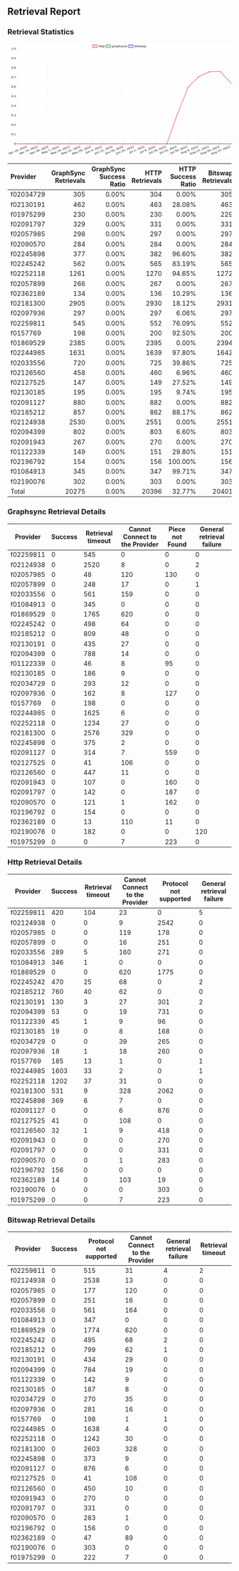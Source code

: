 ## Retrieval Report
### Retrieval Statistics
<img src="https://raw.githubusercontent.com/data-preservation-programs/filplus-checker-assets/main/filecoin-project/filecoin-plus-large-datasets/issues/952/1693389899646.png"/>

| Provider  | GraphSync Retrievals | GraphSync Success Ratio | HTTP Retrievals | HTTP Success Ratio | Bitswap Retrievals | Bitswap Success Ratio |
| :-------- | -------------------: | ----------------------: | --------------: | -----------------: | -----------------: | --------------------: |
| f02034729 |                  305 |                   0.00% |             304 |              0.00% |                305 |                 0.00% |
| f02130191 |                  462 |                   0.00% |             463 |             28.08% |                463 |                 0.00% |
| f01975299 |                  230 |                   0.00% |             230 |              0.00% |                229 |                 0.00% |
| f02091797 |                  329 |                   0.00% |             331 |              0.00% |                331 |                 0.00% |
| f02057985 |                  298 |                   0.00% |             297 |              0.00% |                297 |                 0.00% |
| f02090570 |                  284 |                   0.00% |             284 |              0.00% |                284 |                 0.00% |
| f02245898 |                  377 |                   0.00% |             382 |             96.60% |                382 |                 0.00% |
| f02245242 |                  562 |                   0.00% |             565 |             83.19% |                565 |                 0.00% |
| f02252118 |                 1261 |                   0.00% |            1270 |             94.65% |               1272 |                 0.00% |
| f02057899 |                  266 |                   0.00% |             267 |              0.00% |                267 |                 0.00% |
| f02362189 |                  134 |                   0.00% |             136 |             10.29% |                136 |                 0.00% |
| f02181300 |                 2905 |                   0.00% |            2930 |             18.12% |               2931 |                 0.00% |
| f02097936 |                  297 |                   0.00% |             297 |              6.06% |                297 |                 0.00% |
| f02259811 |                  545 |                   0.00% |             552 |             76.09% |                552 |                 0.00% |
| f0157769  |                  198 |                   0.00% |             200 |             92.50% |                200 |                 0.00% |
| f01869529 |                 2385 |                   0.00% |            2395 |              0.00% |               2394 |                 0.00% |
| f02244985 |                 1631 |                   0.00% |            1639 |             97.80% |               1642 |                 0.00% |
| f02033556 |                  720 |                   0.00% |             725 |             39.86% |                725 |                 0.00% |
| f02126560 |                  458 |                   0.00% |             460 |              6.96% |                460 |                 0.00% |
| f02127525 |                  147 |                   0.00% |             149 |             27.52% |                149 |                 0.00% |
| f02130185 |                  195 |                   0.00% |             195 |              9.74% |                195 |                 0.00% |
| f02091127 |                  880 |                   0.00% |             882 |              0.00% |                882 |                 0.00% |
| f02185212 |                  857 |                   0.00% |             862 |             88.17% |                862 |                 0.00% |
| f02124938 |                 2530 |                   0.00% |            2551 |              0.00% |               2551 |                 0.00% |
| f02094399 |                  802 |                   0.00% |             803 |              6.60% |                803 |                 0.00% |
| f02091943 |                  267 |                   0.00% |             270 |              0.00% |                270 |                 0.00% |
| f01122339 |                  149 |                   0.00% |             151 |             29.80% |                151 |                 0.00% |
| f02196792 |                  154 |                   0.00% |             156 |            100.00% |                156 |                 0.00% |
| f01084913 |                  345 |                   0.00% |             347 |             99.71% |                347 |                 0.00% |
| f02190076 |                  302 |                   0.00% |             303 |              0.00% |                303 |                 0.00% |
| Total     |                20275 |                   0.00% |           20396 |             32.77% |              20401 |                 0.00% |

### Graphsync Retrieval Details
| Provider  | Success | Retrieval timeout | Cannot Connect to the Provider | Piece not Found | General retrieval failure |
| --------- | ------- | ----------------- | ------------------------------ | --------------- | ------------------------- |
| f02259811 | 0       | 545               | 0                              | 0               | 0                         |
| f02124938 | 0       | 2520              | 8                              | 0               | 2                         |
| f02057985 | 0       | 48                | 120                            | 130             | 0                         |
| f02057899 | 0       | 248               | 17                             | 0               | 1                         |
| f02033556 | 0       | 561               | 159                            | 0               | 0                         |
| f01084913 | 0       | 345               | 0                              | 0               | 0                         |
| f01869529 | 0       | 1765              | 620                            | 0               | 0                         |
| f02245242 | 0       | 498               | 64                             | 0               | 0                         |
| f02185212 | 0       | 809               | 48                             | 0               | 0                         |
| f02130191 | 0       | 435               | 27                             | 0               | 0                         |
| f02094399 | 0       | 788               | 14                             | 0               | 0                         |
| f01122339 | 0       | 46                | 8                              | 95              | 0                         |
| f02130185 | 0       | 186               | 9                              | 0               | 0                         |
| f02034729 | 0       | 293               | 12                             | 0               | 0                         |
| f02097936 | 0       | 162               | 8                              | 127             | 0                         |
| f0157769  | 0       | 198               | 0                              | 0               | 0                         |
| f02244985 | 0       | 1625              | 6                              | 0               | 0                         |
| f02252118 | 0       | 1234              | 27                             | 0               | 0                         |
| f02181300 | 0       | 2576              | 329                            | 0               | 0                         |
| f02245898 | 0       | 375               | 2                              | 0               | 0                         |
| f02091127 | 0       | 314               | 7                              | 559             | 0                         |
| f02127525 | 0       | 41                | 106                            | 0               | 0                         |
| f02126560 | 0       | 447               | 11                             | 0               | 0                         |
| f02091943 | 0       | 107               | 0                              | 160             | 0                         |
| f02091797 | 0       | 142               | 0                              | 187             | 0                         |
| f02090570 | 0       | 121               | 1                              | 162             | 0                         |
| f02196792 | 0       | 154               | 0                              | 0               | 0                         |
| f02362189 | 0       | 13                | 110                            | 11              | 0                         |
| f02190076 | 0       | 182               | 0                              | 0               | 120                       |
| f01975299 | 0       | 0                 | 7                              | 223             | 0                         |

### Http Retrieval Details
| Provider  | Success | Retrieval timeout | Cannot Connect to the Provider | Protocol not supported | General retrieval failure |
| --------- | ------- | ----------------- | ------------------------------ | ---------------------- | ------------------------- |
| f02259811 | 420     | 104               | 23                             | 0                      | 5                         |
| f02124938 | 0       | 0                 | 9                              | 2542                   | 0                         |
| f02057985 | 0       | 0                 | 119                            | 178                    | 0                         |
| f02057899 | 0       | 0                 | 16                             | 251                    | 0                         |
| f02033556 | 289     | 5                 | 160                            | 271                    | 0                         |
| f01084913 | 346     | 1                 | 0                              | 0                      | 0                         |
| f01869529 | 0       | 0                 | 620                            | 1775                   | 0                         |
| f02245242 | 470     | 25                | 68                             | 0                      | 2                         |
| f02185212 | 760     | 40                | 62                             | 0                      | 0                         |
| f02130191 | 130     | 3                 | 27                             | 301                    | 2                         |
| f02094399 | 53      | 0                 | 19                             | 731                    | 0                         |
| f01122339 | 45      | 1                 | 9                              | 96                     | 0                         |
| f02130185 | 19      | 0                 | 8                              | 168                    | 0                         |
| f02034729 | 0       | 0                 | 39                             | 265                    | 0                         |
| f02097936 | 18      | 1                 | 18                             | 260                    | 0                         |
| f0157769  | 185     | 13                | 1                              | 0                      | 1                         |
| f02244985 | 1603    | 33                | 2                              | 0                      | 1                         |
| f02252118 | 1202    | 37                | 31                             | 0                      | 0                         |
| f02181300 | 531     | 9                 | 328                            | 2062                   | 0                         |
| f02245898 | 369     | 6                 | 7                              | 0                      | 0                         |
| f02091127 | 0       | 0                 | 6                              | 876                    | 0                         |
| f02127525 | 41      | 0                 | 108                            | 0                      | 0                         |
| f02126560 | 32      | 1                 | 9                              | 418                    | 0                         |
| f02091943 | 0       | 0                 | 0                              | 270                    | 0                         |
| f02091797 | 0       | 0                 | 0                              | 331                    | 0                         |
| f02090570 | 0       | 0                 | 1                              | 283                    | 0                         |
| f02196792 | 156     | 0                 | 0                              | 0                      | 0                         |
| f02362189 | 14      | 0                 | 103                            | 19                     | 0                         |
| f02190076 | 0       | 0                 | 0                              | 303                    | 0                         |
| f01975299 | 0       | 0                 | 7                              | 223                    | 0                         |

### Bitswap Retrieval Details
| Provider  | Success | Protocol not supported | Cannot Connect to the Provider | General retrieval failure | Retrieval timeout |
| --------- | ------- | ---------------------- | ------------------------------ | ------------------------- | ----------------- |
| f02259811 | 0       | 515                    | 31                             | 4                         | 2                 |
| f02124938 | 0       | 2538                   | 13                             | 0                         | 0                 |
| f02057985 | 0       | 177                    | 120                            | 0                         | 0                 |
| f02057899 | 0       | 251                    | 16                             | 0                         | 0                 |
| f02033556 | 0       | 561                    | 164                            | 0                         | 0                 |
| f01084913 | 0       | 347                    | 0                              | 0                         | 0                 |
| f01869529 | 0       | 1774                   | 620                            | 0                         | 0                 |
| f02245242 | 0       | 495                    | 68                             | 2                         | 0                 |
| f02185212 | 0       | 799                    | 62                             | 1                         | 0                 |
| f02130191 | 0       | 434                    | 29                             | 0                         | 0                 |
| f02094399 | 0       | 784                    | 19                             | 0                         | 0                 |
| f01122339 | 0       | 142                    | 9                              | 0                         | 0                 |
| f02130185 | 0       | 187                    | 8                              | 0                         | 0                 |
| f02034729 | 0       | 270                    | 35                             | 0                         | 0                 |
| f02097936 | 0       | 281                    | 16                             | 0                         | 0                 |
| f0157769  | 0       | 198                    | 1                              | 1                         | 0                 |
| f02244985 | 0       | 1638                   | 4                              | 0                         | 0                 |
| f02252118 | 0       | 1242                   | 30                             | 0                         | 0                 |
| f02181300 | 0       | 2603                   | 328                            | 0                         | 0                 |
| f02245898 | 0       | 373                    | 9                              | 0                         | 0                 |
| f02091127 | 0       | 876                    | 6                              | 0                         | 0                 |
| f02127525 | 0       | 41                     | 108                            | 0                         | 0                 |
| f02126560 | 0       | 450                    | 10                             | 0                         | 0                 |
| f02091943 | 0       | 270                    | 0                              | 0                         | 0                 |
| f02091797 | 0       | 331                    | 0                              | 0                         | 0                 |
| f02090570 | 0       | 283                    | 1                              | 0                         | 0                 |
| f02196792 | 0       | 156                    | 0                              | 0                         | 0                 |
| f02362189 | 0       | 47                     | 89                             | 0                         | 0                 |
| f02190076 | 0       | 303                    | 0                              | 0                         | 0                 |
| f01975299 | 0       | 222                    | 7                              | 0                         | 0                 |
